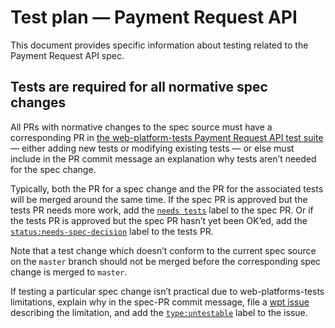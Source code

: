 # Test plan — Payment Request API

This document provides specific information about testing related to the
Payment Request API spec.

## Tests are required for all normative spec changes

All PRs with normative changes to the spec source must have a corresponding PR in
[the web-platform-tests Payment Request API test suite](https://github.com/w3c/web-platform-tests/tree/master/payment-request)
— either adding new tests or modifying existing tests — or else must include in the PR
commit message an explanation why tests aren’t needed for the spec change.

Typically, both the PR for a spec change and the PR for the associated tests will be merged
around the same time. If the spec PR is approved but the tests PR needs more work, add the
[`needs tests`](https://w3c.github.io/spec-labels.html) label to the spec PR. Or if the
tests PR is approved but the spec PR hasn’t yet been OK’ed, add the
[`status:needs-spec-decision`](https://github.com/w3c/web-platform-tests/issues?utf8=%E2%9C%93&q=label%3Astatus%3Aneeds-spec-decision%20)
label to the tests PR.

Note that a test change which doesn’t conform to the current spec source on the `master`
branch should not be merged before the corresponding spec change is merged to `master`.

If testing a particular spec change isn’t practical due to web-platforms-tests limitations,
explain why in the spec-PR commit message, file a
[wpt issue](https://github.com/w3c/web-platform-tests/issues)
describing the limitation, and add the
[`type:untestable`](https://github.com/w3c/web-platform-tests/issues?utf8=%E2%9C%93&q=label%3Atype%3Auntestable%20)
label to the issue.
